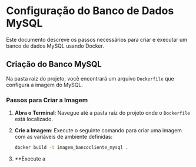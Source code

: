 # Configuração do Banco de Dados MySQL

Este documento descreve os passos necessários para criar e executar um banco de dados MySQL usando Docker.

## Criação do Banco MySQL

Na pasta raiz do projeto, você encontrará um arquivo `Dockerfile` que configura a imagem do MySQL.

### Passos para Criar a Imagem

1. **Abra o Terminal**: Navegue até a pasta raiz do projeto onde o `Dockerfile` está localizado.

2. **Crie a Imagem**: Execute o seguinte comando para criar uma imagem com as variáveis de ambiente definidas:

   ```bash
   docker build -t imagem_bancocliente_mysql .

3. **Execute a 
